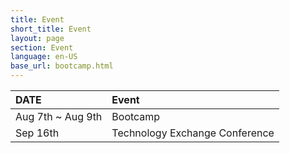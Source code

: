 ```yaml
---
title: Event 
short_title: Event
layout: page
section: Event
language: en-US
base_url: bootcamp.html
---
```


| DATE | Event |
|:---|:---|
| Aug 7th ~ Aug 9th | Bootcamp |
| Sep 16th |  Technology Exchange Conference |


<span class="image fit"><img src="../images/F1TENTH/bootcamp.png" alt="" /></span>
<br>


